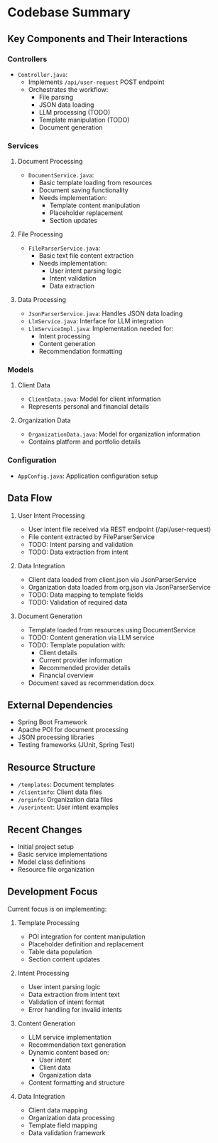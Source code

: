 # Codebase Summary

## Key Components and Their Interactions

### Controllers
- `Controller.java`: 
  * Implements `/api/user-request` POST endpoint
  * Orchestrates the workflow:
    - File parsing
    - JSON data loading
    - LLM processing (TODO)
    - Template manipulation (TODO)
    - Document generation

### Services
1. Document Processing
   - `DocumentService.java`: 
     * Basic template loading from resources
     * Document saving functionality
     * Needs implementation:
       - Template content manipulation
       - Placeholder replacement
       - Section updates

2. File Processing
   - `FileParserService.java`:
     * Basic text file content extraction
     * Needs implementation:
       - User intent parsing logic
       - Intent validation
       - Data extraction

3. Data Processing
   - `JsonParserService.java`: Handles JSON data loading
   - `LlmService.java`: Interface for LLM integration
   - `LlmServiceImpl.java`: Implementation needed for:
     * Intent processing
     * Content generation
     * Recommendation formatting

### Models
1. Client Data
   - `ClientData.java`: Model for client information
   - Represents personal and financial details

2. Organization Data
   - `OrganizationData.java`: Model for organization information
   - Contains platform and portfolio details

### Configuration
- `AppConfig.java`: Application configuration setup

## Data Flow
1. User Intent Processing
   - User intent file received via REST endpoint (/api/user-request)
   - File content extracted by FileParserService
   - TODO: Intent parsing and validation
   - TODO: Data extraction from intent

2. Data Integration
   - Client data loaded from client.json via JsonParserService
   - Organization data loaded from org.json via JsonParserService
   - TODO: Data mapping to template fields
   - TODO: Validation of required data

3. Document Generation
   - Template loaded from resources using DocumentService
   - TODO: Content generation via LLM service
   - TODO: Template population with:
     * Client details
     * Current provider information
     * Recommended provider details
     * Financial overview
   - Document saved as recommendation.docx

## External Dependencies
- Spring Boot Framework
- Apache POI for document processing
- JSON processing libraries
- Testing frameworks (JUnit, Spring Test)

## Resource Structure
- `/templates`: Document templates
- `/clientinfo`: Client data files
- `/orginfo`: Organization data files
- `/userintent`: User intent examples

## Recent Changes
- Initial project setup
- Basic service implementations
- Model class definitions
- Resource file organization

## Development Focus
Current focus is on implementing:
1. Template Processing
   - POI integration for content manipulation
   - Placeholder definition and replacement
   - Table data population
   - Section content updates

2. Intent Processing
   - User intent parsing logic
   - Data extraction from intent text
   - Validation of intent format
   - Error handling for invalid intents

3. Content Generation
   - LLM service implementation
   - Recommendation text generation
   - Dynamic content based on:
     * User intent
     * Client data
     * Organization data
   - Content formatting and structure

4. Data Integration
   - Client data mapping
   - Organization data processing
   - Template field mapping
   - Data validation framework
